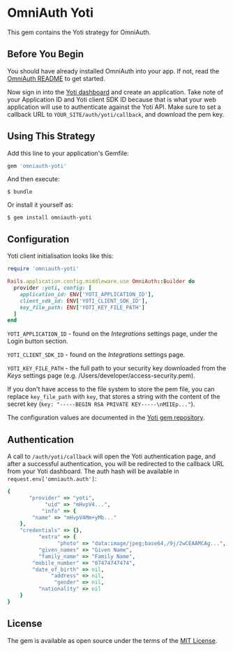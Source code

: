 # OmniAuth Yoti

This gem contains the Yoti strategy for OmniAuth.

## Before You Begin

You should have already installed OmniAuth into your app. If not, read the [OmniAuth README](https://github.com/omniauth/omniauth) to get started.

Now sign in into the [Yoti dashboard](https://www.yoti.com/dashboard/login) and create an application. Take note of your Application ID and Yoti client SDK ID because that is what your web application will use to authenticate against the Yoti API. Make sure to set a callback URL to `YOUR_SITE/auth/yoti/callback`, and download the pem key.

## Using This Strategy

Add this line to your application's Gemfile:

```ruby
gem 'omniauth-yoti'
```

And then execute:

```shell
$ bundle
```

Or install it yourself as:

```shell
$ gem install omniauth-yoti
```

## Configuration

Yoti client initialisation looks like this:

```ruby
require 'omniauth-yoti'

Rails.application.config.middleware.use OmniAuth::Builder do
  provider :yoti, config: [
    application_id: ENV['YOTI_APPLICATION_ID'],
    client_sdk_id: ENV['YOTI_CLIENT_SDK_ID'],
    key_file_path: ENV['YOTI_KEY_FILE_PATH']
  ]
end
```

`YOTI_APPLICATION_ID` -  found on the *Integrations* settings page, under the Login button section.

`YOTI_CLIENT_SDK_ID` - found on the *Integrations* settings page.

`YOTI_KEY_FILE_PATH` - the full path to your security key downloaded from the *Keys* settings page (e.g. /Users/developer/access-security.pem).

If you don't have access to the file system to store the pem file, you can replace `key_file_path` with `key`, that stores a string with the content of the secret key (`key: "-----BEGIN RSA PRIVATE KEY-----\nMIIEp..."`).

The configuration values are documented in the [Yoti gem repository](https://github.com/getyoti/ruby#configuration).

## Authentication

A call to `/auth/yoti/callback` will open the Yoti authentication page, and after a successful authentication, you will be redirected to the callback URL from your Yoti dashboard. The auth hash will be available in `request.env['omniauth.auth']`:

```ruby
{
       "provider" => "yoti",
            "uid" => "mHvpV4...",
           "info" => {
        "name" => "mHvpV4Mm+yMb..."
    },
    "credentials" => {},
          "extra" => {
                "photo" => "data:image/jpeg;base64,/9j/2wCEAAMCAg...",
          "given_names" => "Given Name",
          "family_name" => "Family Name",
        "mobile_number" => "07474747474",
        "date_of_birth" => nil,
              "address" => nil,
               "gender" => nil,
          "nationality" => nil
    }
}

```

## License

The gem is available as open source under the terms of the [MIT License](http://opensource.org/licenses/MIT).
